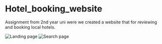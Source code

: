 # Hotel_booking_website

Assignment from 2nd year uni were we created a website that for reviewing and booking local hotels. 

![Landing page](https://i.gyazo.com/4f69da673023ec0b7350e8a7358f6ea1.png)
![Search page](https://i.gyazo.com/d102a2e4380806f8c5e6b8f277f28850.png)
